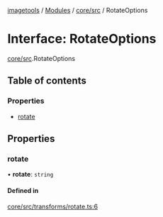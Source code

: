 [imagetools](../README.md) / [Modules](../modules.md) / [core/src](../modules/core_src.md) / RotateOptions

# Interface: RotateOptions

[core/src](../modules/core_src.md).RotateOptions

## Table of contents

### Properties

- [rotate](core_src.RotateOptions.md#rotate)

## Properties

### rotate

• **rotate**: `string`

#### Defined in

[core/src/transforms/rotate.ts:6](https://github.com/JonasKruckenberg/imagetools/blob/4253c96/packages/core/src/transforms/rotate.ts#L6)
